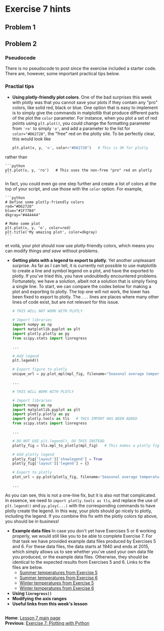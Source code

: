 # Exercise 7 hints

## Problem 1

## Problem 2
### Pseudocode
There is no pseudocode to post since the exercise included a starter code.
There are, however, some important practical tips below.

### Practial tips
- **Using plotly-friendly plot colors**.
One of the bad surprises this week with plotly was that you cannot save your plots if they contain any "pro" colors, like solid red, black or blue.
One option that is easy to implement is to simply give the commands in matplotlib that produce different parts of the plot the `color` parameter.
For instance, when you plot a set of red points using `plt.plot()`, you could change the formatting parameter from `'ro'` to simply `'o'`, and add a parameter to the list for `color="#D62728"`, the "free" red on the plotly site.
To be perfectly clear, this would look like

    ```python
    plt.plot(x, y, 'o', color="#D62728")   # This is OK for plotly
    ```
rather than

    ```python
    plt.plot(x, y, 'ro')   # This uses the non-free "pro" red on plotly
    ```
In fact, you could even go one step further and create a list of colors at the top of your script, and use those with the `color` option.
For example,

    ```python
    # Define some plotly-friendly colors
    red="#D62728"
    blue="#1F77B4"
    dkgray="#444444"
    
    # Make some plot
    plt.plot(x, y, 'o', color=red)
    plt.title('My amazing plot', color=dkgray)
    ```
et voilà, your plot should now use plotly-friendly colors, which means you can modify things *and save* without problems.
- **Getting plots with a legend to export to plotly**.
Yet another unpleasant surprise.
As far as I can tell, it is currently not possible to use matplotlib to create a line and symbol legend on a plot, and have the exported to plotly.
If you've tried this, you have undoubtedly encountered problems.
Fortunately, we have a solution, albeit not a solution that is simply fixing a single line.
To start, we can compare the codes below for making a plot and exporting to plotly.
The top one will not work, the lower has been fixed to export to plotly.
The `...` lines are places where many other lines of code exist, but are not relevant for this issue.

    ```python
    # THIS WILL NOT WORK WITH PLOTLY
    
    # Import libraries
    import numpy as np
    import matplotlib.pyplot as plt
    import plotly.plotly as py
    from scipy.stats import linregress
    
    ...
    
    # Add legend
    plt.legend()
    
    # Export figure to plotly
    unique_url = py.plot_mpl(mpl_fig, filename="Seasonal average temperatures")

    ...
    ```
    
    ```python
    # THIS WILL WORK WITH PLOTLY
    
    # Import libraries
    import numpy as np
    import matplotlib.pyplot as plt
    import plotly.plotly as py
    import plotly.tools as tls   # THIS IMPORT HAS BEEN ADDED
    from scipy.stats import linregress

    ...

    # DO NOT USE plt.legend(), DO THIS INSTEAD
    plotly_fig = tls.mpl_to_plotly(mpl_fig)   # This makes a plotly figure from matplotlib

    # Add plotly legend
    plotly_fig['layout']['showlegend'] = True
    plotly_fig['layout']['legend'] = {}
    
    # Export to plotly
    plot_url = py.plot(plotly_fig, filename='Seasonal average temperatures')
    
    ...
    ```
As you can see, this is not a one-line fix, but it is also not that complicated.
In essence, we need to `import plotly.tools as tls`, and replace the use of `plt.legend()` and `py.ploy(...)` with the corresponding commands to have plotly create the legend.
In this way, your plots should go nicely to plotly, including the legend.
If you combine this fix with the plotly colors tip above, you should be in business!
- **Example data files**
In case you don't yet have Exercises 5 or 6 working properly, we would still like you to be able to complete Exercise 7.
For that task we have provided example data files produced by Exercises 5 and 6.
For these data files, the data starts at 1940 and ends at 2015, which simply allows us to see whether you've used your own data file you produced, or the example data files.
Otherwise, they should be identical to the expected results from Exercises 5 and 6.
Links to the files are below.
  - [Summer temperatures from Exercise 5](../Data/summer-avg-temps-ex5.csv)
  - [Summer temperatures from Exercise 6](../Data/summer-avg-temps-ex6.csv)
  - [Winter temperatures from Exercise 5](../Data/winter-avg-temps-ex5.csv)
  - [Winter temperatures from Exercise 6](../Data/winter-avg-temps-ex6.csv)
- **Using `linregress()`**
- **Modifying the axis ranges**
- **Useful links from this week's lesson**

## 
**Home**: [Lesson 7 main page](https://github.com/Python-for-geo-people/Lesson-7-Plotting)<br/>
**Previous**: [Exercise 7: Plotting with Python](https://classroom.github.com/assignment-invitations/54ad87560677b78169f1c18717bb312e)
